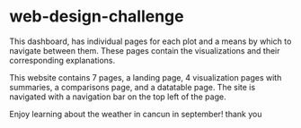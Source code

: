 # web-design-challenge

This dashboard, has individual pages for each plot and a means by which to navigate between them. These pages contain the visualizations and their corresponding explanations. 

This website contains 7 pages, a landing page, 4 visualization pages with summaries, a comparisons page, and a datatable page. The site is navigated with a navigation bar on the top left of the page. 

Enjoy learning about the weather in cancun in september! thank you
